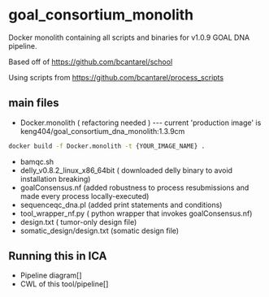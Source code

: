 # goal_consortium_monolith

Docker monolith containing all scripts and binaries for v1.0.9 GOAL DNA pipeline.

Based off of https://github.com/bcantarel/school

Using scripts from https://github.com/bcantarel/process_scripts

## main files
- Docker.monolith ( refactoring needed ) --- current 'production image' is  keng404/goal_consortium_dna_monolith:1.3.9cm
```bash
docker build -f Docker.monolith -t {YOUR_IMAGE_NAME} .
```
- bamqc.sh 
- delly_v0.8.2_linux_x86_64bit ( downloaded delly binary to avoid installation breaking)
- goalConsensus.nf (added robustness to process resubmissions and made every process locally-executed)
- sequenceqc_dna.pl (added print statements and conditions)
- tool_wrapper_nf.py ( python wrapper that invokes goalConsensus.nf)
- design.txt ( tumor-only design file)
- somatic_design/design.txt (somatic design file)

## Running this in ICA
- Pipeline diagram[]
- CWL of this tool/pipeline[]
